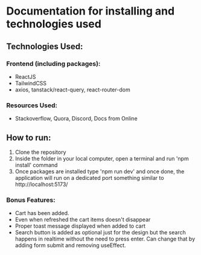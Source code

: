 # Documentation for installing and technologies used

## Technologies Used:

### Frontend (including packages):

- ReactJS
- TailwindCSS
- axios, tanstack/react-query, react-router-dom

### Resources Used:

- Stackoverflow, Quora, Discord, Docs from Online

## How to run:

1. Clone the repository
2. Inside the folder in your local computer, open a terminal and run 'npm install' command
3. Once packages are installed type 'npm run dev' and once done, the application will run on a dedicated port something similar to http://localhost:5173/

### Bonus Features:

- Cart has been added.
- Even when refreshed the cart items doesn't disappear
- Proper toast message displayed when added to cart
- Search button is added as optional just for the design but the search happens in realtime without the need to press enter. Can change that by adding form submit and removing useEffect.
